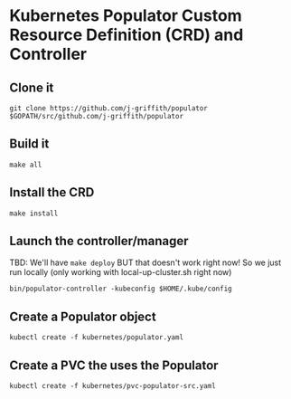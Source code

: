 # Kubernetes Populator Custom Resource Definition (CRD) and Controller

## Clone it

`git clone https://github.com/j-griffith/populator $GOPATH/src/github.com/j-griffith/populator`

## Build it

`make all`

## Install the CRD

`make install`

## Launch the controller/manager

TBD: We'll have ``make deploy`` BUT that doesn't work right now!  So we just run locally (only working with local-up-cluster.sh right now)

`bin/populator-controller -kubeconfig $HOME/.kube/config`

## Create a Populator object

`kubectl create -f kubernetes/populator.yaml`

## Create a PVC the uses the Populator

`kubectl create -f kubernetes/pvc-populator-src.yaml`
